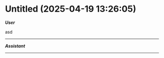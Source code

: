 <!-- Generated by SpecStory -->

# Untitled (2025-04-19 13:26:05)

_**User**_

asd

---

_**Assistant**_



---

